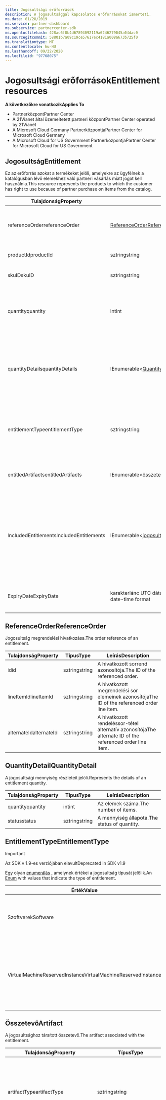 ```yaml
---
title: Jogosultsági erőforrások
description: A jogosultsággal kapcsolatos erőforrásokat ismerteti.
ms.date: 01/28/2019
ms.service: partner-dashboard
ms.subservice: partnercenter-sdk
ms.openlocfilehash: 428ac6f8b4d67894092119a6246279045a04dac0
ms.sourcegitcommit: 58801b7a09c19ce57617ec4181a008a673b725f0
ms.translationtype: MT
ms.contentlocale: hu-HU
ms.lasthandoff: 09/22/2020
ms.locfileid: "97768075"
---
```

# <a name="entitlement-resources"></a><span data-ttu-id="4f252-103">Jogosultsági erőforrások</span><span class="sxs-lookup"><span data-stu-id="4f252-103">Entitlement resources</span></span>

<span data-ttu-id="4f252-104">**A következőkre vonatkozik**</span><span class="sxs-lookup"><span data-stu-id="4f252-104">**Applies To**</span></span>

- <span data-ttu-id="4f252-105">Partnerközpont</span><span class="sxs-lookup"><span data-stu-id="4f252-105">Partner Center</span></span>
- <span data-ttu-id="4f252-106">A 21Vianet által üzemeltetett partneri központ</span><span class="sxs-lookup"><span data-stu-id="4f252-106">Partner Center operated by 21Vianet</span></span>
- <span data-ttu-id="4f252-107">A Microsoft Cloud Germany Partnerközpontja</span><span class="sxs-lookup"><span data-stu-id="4f252-107">Partner Center for Microsoft Cloud Germany</span></span>
- <span data-ttu-id="4f252-108">A Microsoft Cloud for US Government Partnerközpontja</span><span class="sxs-lookup"><span data-stu-id="4f252-108">Partner Center for Microsoft Cloud for US Government</span></span>

## <a name="entitlement"></a><span data-ttu-id="4f252-109">Jogosultság</span><span class="sxs-lookup"><span data-stu-id="4f252-109">Entitlement</span></span>

<span data-ttu-id="4f252-110">Ez az erőforrás azokat a termékeket jelöli, amelyekre az ügyfélnek a katalógusban lévő elemekhez való partneri vásárlás miatt jogot kell használnia.</span><span class="sxs-lookup"><span data-stu-id="4f252-110">This resource represents the products to which the customer has right to use because of partner purchase on items from the catalog.</span></span>

| <span data-ttu-id="4f252-111">Tulajdonság</span><span class="sxs-lookup"><span data-stu-id="4f252-111">Property</span></span> | <span data-ttu-id="4f252-112">Típus</span><span class="sxs-lookup"><span data-stu-id="4f252-112">Type</span></span> | <span data-ttu-id="4f252-113">Leírás</span><span class="sxs-lookup"><span data-stu-id="4f252-113">Description</span></span> |
|----------|------|-------------|
| <span data-ttu-id="4f252-114">referenceOrder</span><span class="sxs-lookup"><span data-stu-id="4f252-114">referenceOrder</span></span> | [<span data-ttu-id="4f252-115">ReferenceOrder</span><span class="sxs-lookup"><span data-stu-id="4f252-115">ReferenceOrder</span></span>](#referenceorder) | <span data-ttu-id="4f252-116">A jogosultságot eredményező rendelési hivatkozás.</span><span class="sxs-lookup"><span data-stu-id="4f252-116">The order reference that resulted in the entitlement.</span></span> |
| <span data-ttu-id="4f252-117">productId</span><span class="sxs-lookup"><span data-stu-id="4f252-117">productId</span></span> | <span data-ttu-id="4f252-118">sztring</span><span class="sxs-lookup"><span data-stu-id="4f252-118">string</span></span> | <span data-ttu-id="4f252-119">A termék azonosítója.</span><span class="sxs-lookup"><span data-stu-id="4f252-119">The ID of the product.</span></span> |
| <span data-ttu-id="4f252-120">skuID</span><span class="sxs-lookup"><span data-stu-id="4f252-120">skuID</span></span> | <span data-ttu-id="4f252-121">sztring</span><span class="sxs-lookup"><span data-stu-id="4f252-121">string</span></span> | <span data-ttu-id="4f252-122">Az SKU azonosítója.</span><span class="sxs-lookup"><span data-stu-id="4f252-122">The ID of the SKU.</span></span> |
| <span data-ttu-id="4f252-123">quantity</span><span class="sxs-lookup"><span data-stu-id="4f252-123">quantity</span></span> | <span data-ttu-id="4f252-124">int</span><span class="sxs-lookup"><span data-stu-id="4f252-124">int</span></span> | <span data-ttu-id="4f252-125">A jogosultságok mennyisége (kizárja a nem teljesített/átvitt jogosultságokat).</span><span class="sxs-lookup"><span data-stu-id="4f252-125">The quantity of entitlements (excludes Unfulfilled/Transfered entitlements).</span></span> |
| <span data-ttu-id="4f252-126">quantityDetails</span><span class="sxs-lookup"><span data-stu-id="4f252-126">quantityDetails</span></span> | <span data-ttu-id="4f252-127">IEnumerable<[QuantityDetail](#quantitydetail)></span><span class="sxs-lookup"><span data-stu-id="4f252-127">IEnumerable<[QuantityDetail](#quantitydetail)></span></span> | <span data-ttu-id="4f252-128">A jogosultsági mennyiség részleteinek listája (az elemek száma és az egyes mennyiségek állapota).</span><span class="sxs-lookup"><span data-stu-id="4f252-128">The list of entitlement quantity details (the number of items and status of each quantity).</span></span> |
| <span data-ttu-id="4f252-129">entitlementType</span><span class="sxs-lookup"><span data-stu-id="4f252-129">entitlementType</span></span> | <span data-ttu-id="4f252-130">sztring</span><span class="sxs-lookup"><span data-stu-id="4f252-130">string</span></span> | <span data-ttu-id="4f252-131">A jogosultság típusa.</span><span class="sxs-lookup"><span data-stu-id="4f252-131">The type of entitlement.</span></span> <span data-ttu-id="4f252-132">(Frissítve a karakterláncra a [EntitlementType](#entitlementtype) -ben az SDK 1,8-ben.)</span><span class="sxs-lookup"><span data-stu-id="4f252-132">(Updated to string from [EntitlementType](#entitlementtype) in SDK 1.8.)</span></span> |
| <span data-ttu-id="4f252-133">entitledArtifacts</span><span class="sxs-lookup"><span data-stu-id="4f252-133">entitledArtifacts</span></span> | <span data-ttu-id="4f252-134">IEnumerable<[összetevő](#artifact)></span><span class="sxs-lookup"><span data-stu-id="4f252-134">IEnumerable<[Artifact](#artifact)></span></span> | <span data-ttu-id="4f252-135">A jogosultsághoz társított összetevők listája.</span><span class="sxs-lookup"><span data-stu-id="4f252-135">The list of artifacts associated with the entitlement.</span></span> |
| <span data-ttu-id="4f252-136">IncludedEntitlements</span><span class="sxs-lookup"><span data-stu-id="4f252-136">IncludedEntitlements</span></span> | <span data-ttu-id="4f252-137">IEnumerable<[jogosultság](#artifact)></span><span class="sxs-lookup"><span data-stu-id="4f252-137">IEnumerable<[Entitlement](#artifact)></span></span> | <span data-ttu-id="4f252-138">A jogosultságok listája, amelyek implicit módon szerepelnek a katalógusból származó Termékkód/SkuId vásárlásának eredményeképpen.</span><span class="sxs-lookup"><span data-stu-id="4f252-138">The list of entitlements, which are implicitly included as a result of the ProductId / SkuId purchase from catalog.</span></span> |
| <span data-ttu-id="4f252-139">ExpiryDate</span><span class="sxs-lookup"><span data-stu-id="4f252-139">ExpiryDate</span></span> | <span data-ttu-id="4f252-140">karakterlánc UTC dátum-idő formátumban</span><span class="sxs-lookup"><span data-stu-id="4f252-140">string in UTC date-time format</span></span>  | <span data-ttu-id="4f252-141">A jogosultság lejárati dátuma (ha van ilyen).</span><span class="sxs-lookup"><span data-stu-id="4f252-141">The entitlement expiry date (if applicable).</span></span> |

## <a name="referenceorder"></a><span data-ttu-id="4f252-142">ReferenceOrder</span><span class="sxs-lookup"><span data-stu-id="4f252-142">ReferenceOrder</span></span>

<span data-ttu-id="4f252-143">Jogosultság megrendelési hivatkozása.</span><span class="sxs-lookup"><span data-stu-id="4f252-143">The order reference of an entitlement.</span></span>

| <span data-ttu-id="4f252-144">Tulajdonság</span><span class="sxs-lookup"><span data-stu-id="4f252-144">Property</span></span> | <span data-ttu-id="4f252-145">Típus</span><span class="sxs-lookup"><span data-stu-id="4f252-145">Type</span></span> | <span data-ttu-id="4f252-146">Leírás</span><span class="sxs-lookup"><span data-stu-id="4f252-146">Description</span></span> |
|----------|------|-------------|
| <span data-ttu-id="4f252-147">id</span><span class="sxs-lookup"><span data-stu-id="4f252-147">id</span></span> | <span data-ttu-id="4f252-148">sztring</span><span class="sxs-lookup"><span data-stu-id="4f252-148">string</span></span> | <span data-ttu-id="4f252-149">A hivatkozott sorrend azonosítója.</span><span class="sxs-lookup"><span data-stu-id="4f252-149">The ID of the referenced order.</span></span> |
| <span data-ttu-id="4f252-150">lineItemId</span><span class="sxs-lookup"><span data-stu-id="4f252-150">lineItemId</span></span> | <span data-ttu-id="4f252-151">sztring</span><span class="sxs-lookup"><span data-stu-id="4f252-151">string</span></span> | <span data-ttu-id="4f252-152">A hivatkozott megrendelési sor elemeinek azonosítója</span><span class="sxs-lookup"><span data-stu-id="4f252-152">The ID of the referenced order line item.</span></span> |
| <span data-ttu-id="4f252-153">alternateId</span><span class="sxs-lookup"><span data-stu-id="4f252-153">alternateId</span></span> | <span data-ttu-id="4f252-154">sztring</span><span class="sxs-lookup"><span data-stu-id="4f252-154">string</span></span> | <span data-ttu-id="4f252-155">A hivatkozott rendeléssor-tétel alternatív azonosítója</span><span class="sxs-lookup"><span data-stu-id="4f252-155">The alternate ID of the referenced order line item.</span></span> |

## <a name="quantitydetail"></a><span data-ttu-id="4f252-156">QuantityDetail</span><span class="sxs-lookup"><span data-stu-id="4f252-156">QuantityDetail</span></span>

<span data-ttu-id="4f252-157">A jogosultsági mennyiség részleteit jelöli.</span><span class="sxs-lookup"><span data-stu-id="4f252-157">Represents the details of an entitlement quantity.</span></span>

| <span data-ttu-id="4f252-158">Tulajdonság</span><span class="sxs-lookup"><span data-stu-id="4f252-158">Property</span></span> | <span data-ttu-id="4f252-159">Típus</span><span class="sxs-lookup"><span data-stu-id="4f252-159">Type</span></span> | <span data-ttu-id="4f252-160">Leírás</span><span class="sxs-lookup"><span data-stu-id="4f252-160">Description</span></span> |
|----------|------|-------------|
| <span data-ttu-id="4f252-161">quantity</span><span class="sxs-lookup"><span data-stu-id="4f252-161">quantity</span></span> | <span data-ttu-id="4f252-162">int</span><span class="sxs-lookup"><span data-stu-id="4f252-162">int</span></span> | <span data-ttu-id="4f252-163">Az elemek száma.</span><span class="sxs-lookup"><span data-stu-id="4f252-163">The number of items.</span></span> |
| <span data-ttu-id="4f252-164">status</span><span class="sxs-lookup"><span data-stu-id="4f252-164">status</span></span> | <span data-ttu-id="4f252-165">sztring</span><span class="sxs-lookup"><span data-stu-id="4f252-165">string</span></span> | <span data-ttu-id="4f252-166">A mennyiség állapota.</span><span class="sxs-lookup"><span data-stu-id="4f252-166">The status of quantity.</span></span> |

## <a name="entitlementtype"></a><span data-ttu-id="4f252-167">EntitlementType</span><span class="sxs-lookup"><span data-stu-id="4f252-167">EntitlementType</span></span>

> [!IMPORTANT]
> <span data-ttu-id="4f252-168">Az SDK v 1.9-es verziójában elavult</span><span class="sxs-lookup"><span data-stu-id="4f252-168">Deprecated in SDK v1.9</span></span>

<span data-ttu-id="4f252-169">Egy olyan [enumerálás](/dotnet/api/system.enum) , amelynek értékei a jogosultság típusát jelölik.</span><span class="sxs-lookup"><span data-stu-id="4f252-169">An [Enum](/dotnet/api/system.enum) with values that indicate the type of entitlement.</span></span>

| <span data-ttu-id="4f252-170">Érték</span><span class="sxs-lookup"><span data-stu-id="4f252-170">Value</span></span> | <span data-ttu-id="4f252-171">Leírás</span><span class="sxs-lookup"><span data-stu-id="4f252-171">Description</span></span> |
|-------|-------------|
| <span data-ttu-id="4f252-172">Szoftverek</span><span class="sxs-lookup"><span data-stu-id="4f252-172">Software</span></span> | <span data-ttu-id="4f252-173">A szoftverhez kapcsolódó jogosultsági típust jelöli.</span><span class="sxs-lookup"><span data-stu-id="4f252-173">Indicates entitlement type related to software.</span></span> |
| <span data-ttu-id="4f252-174">VirtualMachineReservedInstance</span><span class="sxs-lookup"><span data-stu-id="4f252-174">VirtualMachineReservedInstance</span></span> | <span data-ttu-id="4f252-175">Azure Reserved Virtual Machine Instanceshoz kapcsolódó jogosultsági típust jelöl.</span><span class="sxs-lookup"><span data-stu-id="4f252-175">Indicates entitlement type related to Azure Reserved Virtual Machine Instances.</span></span> |

## <a name="artifact"></a><span data-ttu-id="4f252-176">Összetevő</span><span class="sxs-lookup"><span data-stu-id="4f252-176">Artifact</span></span>

<span data-ttu-id="4f252-177">A jogosultsághoz társított összetevő.</span><span class="sxs-lookup"><span data-stu-id="4f252-177">The artifact associated with the entitlement.</span></span>

| <span data-ttu-id="4f252-178">Tulajdonság</span><span class="sxs-lookup"><span data-stu-id="4f252-178">Property</span></span> | <span data-ttu-id="4f252-179">Típus</span><span class="sxs-lookup"><span data-stu-id="4f252-179">Type</span></span> | <span data-ttu-id="4f252-180">Leírás</span><span class="sxs-lookup"><span data-stu-id="4f252-180">Description</span></span> |
|----------|------|-------------|
| <span data-ttu-id="4f252-181">artifactType</span><span class="sxs-lookup"><span data-stu-id="4f252-181">artifactType</span></span> | <span data-ttu-id="4f252-182">sztring</span><span class="sxs-lookup"><span data-stu-id="4f252-182">string</span></span> | <span data-ttu-id="4f252-183">Az összetevő típusa.</span><span class="sxs-lookup"><span data-stu-id="4f252-183">The type of artifact.</span></span> <span data-ttu-id="4f252-184">(Frissítve a [ArtifactType](#artifacttype) -ből származó karakterláncra az SDK-ban 1.8-as verzióban)</span><span class="sxs-lookup"><span data-stu-id="4f252-184">(Updated to string from [ArtifactType](#artifacttype) in SDK V1.8)</span></span> |
| <span data-ttu-id="4f252-185">dynamicAttributes</span><span class="sxs-lookup"><span data-stu-id="4f252-185">dynamicAttributes</span></span> | <span data-ttu-id="4f252-186">Szótár &lt; karakterlánca, objektum&gt;</span><span class="sxs-lookup"><span data-stu-id="4f252-186">Dictionary&lt;string, object&gt;</span></span> | <span data-ttu-id="4f252-187">Artifacttype-specifikus értékeket tartalmazó dinamikus attribútumok.</span><span class="sxs-lookup"><span data-stu-id="4f252-187">Dynamic attributes containing artifacttype specific values.</span></span> <span data-ttu-id="4f252-188">Ha például a artifactType = "reservedinstance", ez a tulajdonság a "reservationType" = "virtualmachines" vagy "reservationType" = "sqldatabases" karaktert fogja tartalmazni, amely a virtuális gép fenntartott példányát vagy az Azure SQL fenntartott példányt jelöli.</span><span class="sxs-lookup"><span data-stu-id="4f252-188">For example when artifactType = "reservedinstance", this property will contain "reservationType" = "virtualmachines" or "reservationType" = "sqldatabases" denoting virtual machine reserved instance or Azure SQL reserved instance.</span></span> <span data-ttu-id="4f252-189">(Az SDK 2.0-s verziójában érhető el)</span><span class="sxs-lookup"><span data-stu-id="4f252-189">(Available starting in SDK v1.9)</span></span> |

## <a name="artifacttype"></a><span data-ttu-id="4f252-190">ArtifactType</span><span class="sxs-lookup"><span data-stu-id="4f252-190">ArtifactType</span></span>

> [!IMPORTANT]
> <span data-ttu-id="4f252-191">Az SDK v 1.9-es verziójában elavult</span><span class="sxs-lookup"><span data-stu-id="4f252-191">Deprecated in SDK v1.9</span></span>

<span data-ttu-id="4f252-192">Olyan [enumerálás](/dotnet/api/system.enum) , amelynek értékei a jogosultsági összetevők típusát jelölik.</span><span class="sxs-lookup"><span data-stu-id="4f252-192">An [Enum](/dotnet/api/system.enum) with values that indicate the type of entitlement artifact.</span></span>

| <span data-ttu-id="4f252-193">Érték</span><span class="sxs-lookup"><span data-stu-id="4f252-193">Value</span></span>                          | <span data-ttu-id="4f252-194">Leírás</span><span class="sxs-lookup"><span data-stu-id="4f252-194">Description</span></span>                                                                             |
|--------------------------------| ----------------------------------------------------------------------------------------|
| <span data-ttu-id="4f252-195">VirtualMachineReservedInstance</span><span class="sxs-lookup"><span data-stu-id="4f252-195">VirtualMachineReservedInstance</span></span> | <span data-ttu-id="4f252-196">Azt jelzi, hogy a Azure Reserved Virtual Machine Instances lekérésével milyen összetevő-támogatás van.</span><span class="sxs-lookup"><span data-stu-id="4f252-196">Indicates the artifact aids with retrieval of Azure Reserved Virtual Machine Instances.</span></span> |

## <a name="reservedinstanceartifact"></a><span data-ttu-id="4f252-197">ReservedInstanceArtifact</span><span class="sxs-lookup"><span data-stu-id="4f252-197">ReservedInstanceArtifact</span></span>

<span data-ttu-id="4f252-198">Az Azure-beli fenntartott példány jogosultságával társított összetevő.</span><span class="sxs-lookup"><span data-stu-id="4f252-198">The artifact associated with an Azure Reserved Instance entitlement.</span></span> <span data-ttu-id="4f252-199">Ez örökli az [összetevő osztályát](#artifact) .</span><span class="sxs-lookup"><span data-stu-id="4f252-199">It inherits from the [Artifact](#artifact) class.</span></span>

| <span data-ttu-id="4f252-200">Tulajdonság</span><span class="sxs-lookup"><span data-stu-id="4f252-200">Property</span></span>   | <span data-ttu-id="4f252-201">Típus</span><span class="sxs-lookup"><span data-stu-id="4f252-201">Type</span></span>                           | <span data-ttu-id="4f252-202">Leírás</span><span class="sxs-lookup"><span data-stu-id="4f252-202">Description</span></span>                                        |
|------------|--------------------------------|----------------------------------------------------|
| <span data-ttu-id="4f252-203">hivatkozás</span><span class="sxs-lookup"><span data-stu-id="4f252-203">link</span></span>       | [<span data-ttu-id="4f252-204">Hivatkozás</span><span class="sxs-lookup"><span data-stu-id="4f252-204">Link</span></span>](./utility-resources.md#link) | <span data-ttu-id="4f252-205">A hivatkozás, amely az összes kapcsolódó összetevő részleteit beolvassa.</span><span class="sxs-lookup"><span data-stu-id="4f252-205">The link to get all associated artifact details.</span></span>   |
| <span data-ttu-id="4f252-206">resourceID</span><span class="sxs-lookup"><span data-stu-id="4f252-206">resourceID</span></span> | <span data-ttu-id="4f252-207">sztring</span><span class="sxs-lookup"><span data-stu-id="4f252-207">string</span></span>                         | <span data-ttu-id="4f252-208">Az Azure-beli foglalási rendelés vagy erőforrás azonosítója.</span><span class="sxs-lookup"><span data-stu-id="4f252-208">The ID of the Azure reservation order or resource.</span></span> |

## <a name="reservedinstanceartifactdetails"></a><span data-ttu-id="4f252-209">ReservedInstanceArtifactDetails</span><span class="sxs-lookup"><span data-stu-id="4f252-209">ReservedInstanceArtifactDetails</span></span>

<span data-ttu-id="4f252-210">Az Azure Reserved instance összetevő-hivatkozás hívásakor visszaadott entitást jelöli.</span><span class="sxs-lookup"><span data-stu-id="4f252-210">Represents the entity returned upon invocation of the Azure Reserved Instance artifact link.</span></span>

|   <span data-ttu-id="4f252-211">Tulajdonság</span><span class="sxs-lookup"><span data-stu-id="4f252-211">Property</span></span>   |           <span data-ttu-id="4f252-212">Típus</span><span class="sxs-lookup"><span data-stu-id="4f252-212">Type</span></span>           |                          <span data-ttu-id="4f252-213">Leírás</span><span class="sxs-lookup"><span data-stu-id="4f252-213">Description</span></span>                          |
|--------------|--------------------------|---------------------------------------------------------------|
|     <span data-ttu-id="4f252-214">típus</span><span class="sxs-lookup"><span data-stu-id="4f252-214">type</span></span>     |          <span data-ttu-id="4f252-215">sztring</span><span class="sxs-lookup"><span data-stu-id="4f252-215">string</span></span>          |                     <span data-ttu-id="4f252-216">Az összetevő típusa.</span><span class="sxs-lookup"><span data-stu-id="4f252-216">The type of artifact.</span></span>                     |
| <span data-ttu-id="4f252-217">foglalások</span><span class="sxs-lookup"><span data-stu-id="4f252-217">reservations</span></span> | <span data-ttu-id="4f252-218">IEnumerable<Reservation></span><span class="sxs-lookup"><span data-stu-id="4f252-218">IEnumerable<Reservation></span></span> | <span data-ttu-id="4f252-219">Az Azure-erőforrás vagy a foglalási sorrend azonosítóját jelzi.</span><span class="sxs-lookup"><span data-stu-id="4f252-219">Indicates the Azure resource or reservation order identifier.</span></span> |

## <a name="reservation"></a><span data-ttu-id="4f252-220">Foglalás</span><span class="sxs-lookup"><span data-stu-id="4f252-220">Reservation</span></span>

<span data-ttu-id="4f252-221">Egyéni foglalást jelöl.</span><span class="sxs-lookup"><span data-stu-id="4f252-221">Represents an individual reservation.</span></span>

| <span data-ttu-id="4f252-222">Tulajdonság</span><span class="sxs-lookup"><span data-stu-id="4f252-222">Property</span></span>          | <span data-ttu-id="4f252-223">Típus</span><span class="sxs-lookup"><span data-stu-id="4f252-223">Type</span></span>                           | <span data-ttu-id="4f252-224">Leírás</span><span class="sxs-lookup"><span data-stu-id="4f252-224">Description</span></span>                                                        |
|-------------------|--------------------------------|--------------------------------------------------------------------|
| <span data-ttu-id="4f252-225">reservationId</span><span class="sxs-lookup"><span data-stu-id="4f252-225">reservationId</span></span>     | <span data-ttu-id="4f252-226">sztring</span><span class="sxs-lookup"><span data-stu-id="4f252-226">string</span></span>                         | <span data-ttu-id="4f252-227">A foglalás azonosítója.</span><span class="sxs-lookup"><span data-stu-id="4f252-227">The ID of the reservation.</span></span>                                         |
| <span data-ttu-id="4f252-228">scopeType</span><span class="sxs-lookup"><span data-stu-id="4f252-228">scopeType</span></span>         | <span data-ttu-id="4f252-229">sztring</span><span class="sxs-lookup"><span data-stu-id="4f252-229">string</span></span>                         | <span data-ttu-id="4f252-230">A virtuális gép foglalásához társított hatókör típusa.</span><span class="sxs-lookup"><span data-stu-id="4f252-230">The type of scope associated with the virtual machine reservation.</span></span> |
| <span data-ttu-id="4f252-231">displayName</span><span class="sxs-lookup"><span data-stu-id="4f252-231">displayName</span></span>       | <span data-ttu-id="4f252-232">sztring</span><span class="sxs-lookup"><span data-stu-id="4f252-232">string</span></span>                         | <span data-ttu-id="4f252-233">A foglalás megjelenítendő neve.</span><span class="sxs-lookup"><span data-stu-id="4f252-233">The display name of the reservation.</span></span>                               |
| <span data-ttu-id="4f252-234">appliedScopes</span><span class="sxs-lookup"><span data-stu-id="4f252-234">appliedScopes</span></span>     | <span data-ttu-id="4f252-235">IEnumerable</span><span class="sxs-lookup"><span data-stu-id="4f252-235">IEnumerable</span></span>                    | <span data-ttu-id="4f252-236">A foglaláshoz tartozó alkalmazott hatókörök listája.</span><span class="sxs-lookup"><span data-stu-id="4f252-236">The list of applied scopes associated with the reservation.</span></span> <span data-ttu-id="4f252-237">(Csak akkor érhető el, ha a scopeType nincs megosztva.)</span><span class="sxs-lookup"><span data-stu-id="4f252-237">(Only available when scopeType isn't shared.)</span></span> |
| <span data-ttu-id="4f252-238">quantity</span><span class="sxs-lookup"><span data-stu-id="4f252-238">quantity</span></span>          | <span data-ttu-id="4f252-239">int</span><span class="sxs-lookup"><span data-stu-id="4f252-239">int</span></span>                            | <span data-ttu-id="4f252-240">A foglalásban lévő virtuális gépek száma.</span><span class="sxs-lookup"><span data-stu-id="4f252-240">The number of virtual machines in the reservation.</span></span>                 |
| <span data-ttu-id="4f252-241">expiryDateTime</span><span class="sxs-lookup"><span data-stu-id="4f252-241">expiryDateTime</span></span>    | <span data-ttu-id="4f252-242">karakterlánc UTC dátum-idő formátumban</span><span class="sxs-lookup"><span data-stu-id="4f252-242">string in UTC date-time format</span></span> | <span data-ttu-id="4f252-243">A foglalás lejárati dátuma.</span><span class="sxs-lookup"><span data-stu-id="4f252-243">The expiry date of the reservation.</span></span>                                |
| <span data-ttu-id="4f252-244">effectiveDateTime</span><span class="sxs-lookup"><span data-stu-id="4f252-244">effectiveDateTime</span></span> | <span data-ttu-id="4f252-245">karakterlánc UTC dátum-idő formátumban</span><span class="sxs-lookup"><span data-stu-id="4f252-245">string in UTC date-time format</span></span> | <span data-ttu-id="4f252-246">A foglalás érvényességi dátuma.</span><span class="sxs-lookup"><span data-stu-id="4f252-246">The effective date of the reservation.</span></span>                             |
| <span data-ttu-id="4f252-247">provisioningState</span><span class="sxs-lookup"><span data-stu-id="4f252-247">provisioningState</span></span> | <span data-ttu-id="4f252-248">sztring</span><span class="sxs-lookup"><span data-stu-id="4f252-248">string</span></span>                         | <span data-ttu-id="4f252-249">A foglalás kiépítési állapota.</span><span class="sxs-lookup"><span data-stu-id="4f252-249">The provisioning state of the reservation.</span></span>                         |

## <a name="virtualmachinereservedinstanceartifact"></a><span data-ttu-id="4f252-250">VirtualMachineReservedInstanceArtifact</span><span class="sxs-lookup"><span data-stu-id="4f252-250">VirtualMachineReservedInstanceArtifact</span></span>

> [!IMPORTANT]
> <span data-ttu-id="4f252-251">Az SDK v 1.9-es verziójában elavult</span><span class="sxs-lookup"><span data-stu-id="4f252-251">Deprecated in SDK v1.9</span></span>

<span data-ttu-id="4f252-252">Az Azure-beli fenntartott virtuálisgép-példányra vonatkozó jogosultsághoz tartozó összetevő.</span><span class="sxs-lookup"><span data-stu-id="4f252-252">The artifact associated with an Azure Reserved Virtual Machine Instance entitlement.</span></span> <span data-ttu-id="4f252-253">Ez örökli az [összetevő osztályát](#artifact) .</span><span class="sxs-lookup"><span data-stu-id="4f252-253">It inherits from the [Artifact](#artifact) class.</span></span>

| <span data-ttu-id="4f252-254">Tulajdonság</span><span class="sxs-lookup"><span data-stu-id="4f252-254">Property</span></span>   | <span data-ttu-id="4f252-255">Típus</span><span class="sxs-lookup"><span data-stu-id="4f252-255">Type</span></span>                              | <span data-ttu-id="4f252-256">Leírás</span><span class="sxs-lookup"><span data-stu-id="4f252-256">Description</span></span>                                        |
|------------|-----------------------------------|----------------------------------------------------|
| <span data-ttu-id="4f252-257">hivatkozás</span><span class="sxs-lookup"><span data-stu-id="4f252-257">link</span></span>       | [<span data-ttu-id="4f252-258">Hivatkozás</span><span class="sxs-lookup"><span data-stu-id="4f252-258">Link</span></span>](utility-resources.md#link) | <span data-ttu-id="4f252-259">A hivatkozás, amely az összes kapcsolódó összetevő részleteit beolvassa.</span><span class="sxs-lookup"><span data-stu-id="4f252-259">The link to get all associated artifact details.</span></span>   |
| <span data-ttu-id="4f252-260">resourceID</span><span class="sxs-lookup"><span data-stu-id="4f252-260">resourceID</span></span> | <span data-ttu-id="4f252-261">sztring</span><span class="sxs-lookup"><span data-stu-id="4f252-261">string</span></span>                            | <span data-ttu-id="4f252-262">Az Azure-beli foglalási rendelés vagy erőforrás azonosítója.</span><span class="sxs-lookup"><span data-stu-id="4f252-262">The ID of the Azure reservation order or resource.</span></span> |

## <a name="virtualmachinereservedinstanceartifactdetails"></a><span data-ttu-id="4f252-263">VirtualMachineReservedInstanceArtifactDetails</span><span class="sxs-lookup"><span data-stu-id="4f252-263">VirtualMachineReservedInstanceArtifactDetails</span></span>

> [!IMPORTANT]
> <span data-ttu-id="4f252-264">Az SDK v 1.9-es verziójában elavult</span><span class="sxs-lookup"><span data-stu-id="4f252-264">Deprecated in SDK v1.9</span></span>

<span data-ttu-id="4f252-265">Az Azure-beli fenntartott virtuálisgép-példányok hivatkozásának hívásakor visszaadott entitást jelöli.</span><span class="sxs-lookup"><span data-stu-id="4f252-265">Represents the entity returned upon invocation of the Azure Reserved Virtual Machine Instance artifact link.</span></span>

| <span data-ttu-id="4f252-266">Tulajdonság</span><span class="sxs-lookup"><span data-stu-id="4f252-266">Property</span></span>                    | <span data-ttu-id="4f252-267">Típus</span><span class="sxs-lookup"><span data-stu-id="4f252-267">Type</span></span>                                                                 | <span data-ttu-id="4f252-268">Leírás</span><span class="sxs-lookup"><span data-stu-id="4f252-268">Description</span></span>           |
|-----------------------------|----------------------------------------------------------------------|-----------------------|
| <span data-ttu-id="4f252-269">típus</span><span class="sxs-lookup"><span data-stu-id="4f252-269">type</span></span>                        | [<span data-ttu-id="4f252-270">ArtifactType</span><span class="sxs-lookup"><span data-stu-id="4f252-270">ArtifactType</span></span>](#artifacttype)                                        | <span data-ttu-id="4f252-271">Az összetevő típusa.</span><span class="sxs-lookup"><span data-stu-id="4f252-271">The type of artifact.</span></span> |
| <span data-ttu-id="4f252-272">virtualMachineReservations</span><span class="sxs-lookup"><span data-stu-id="4f252-272">virtualMachineReservations</span></span>  | <span data-ttu-id="4f252-273">IEnumerable<[VirtualMachineReservation](#virtualmachinereservation)></span><span class="sxs-lookup"><span data-stu-id="4f252-273">IEnumerable<[VirtualMachineReservation](#virtualmachinereservation)></span></span> | <span data-ttu-id="4f252-274">Az Azure-erőforrás vagy a foglalási sorrend azonosítóját jelzi.</span><span class="sxs-lookup"><span data-stu-id="4f252-274">Indicates the Azure resource or reservation order identifier.</span></span> |

## <a name="virtualmachinereservation"></a><span data-ttu-id="4f252-275">VirtualMachineReservation</span><span class="sxs-lookup"><span data-stu-id="4f252-275">VirtualMachineReservation</span></span>

> [!IMPORTANT]
> <span data-ttu-id="4f252-276">Az SDK v 1.9-es verziójában elavult</span><span class="sxs-lookup"><span data-stu-id="4f252-276">Deprecated in SDK v1.9</span></span>

<span data-ttu-id="4f252-277">A virtuális gépek egyéni foglalását jelöli.</span><span class="sxs-lookup"><span data-stu-id="4f252-277">Represents an individual virtual machine reservation.</span></span>

|     <span data-ttu-id="4f252-278">Tulajdonság</span><span class="sxs-lookup"><span data-stu-id="4f252-278">Property</span></span>      |              <span data-ttu-id="4f252-279">Típus</span><span class="sxs-lookup"><span data-stu-id="4f252-279">Type</span></span>              |                                                <span data-ttu-id="4f252-280">Leírás</span><span class="sxs-lookup"><span data-stu-id="4f252-280">Description</span></span>                                                 |
|-------------------|--------------------------------|------------------------------------------------------------------------------------------------------------|
|   <span data-ttu-id="4f252-281">reservationId</span><span class="sxs-lookup"><span data-stu-id="4f252-281">reservationId</span></span>   |             <span data-ttu-id="4f252-282">sztring</span><span class="sxs-lookup"><span data-stu-id="4f252-282">string</span></span>             |                                         <span data-ttu-id="4f252-283">A foglalás azonosítója.</span><span class="sxs-lookup"><span data-stu-id="4f252-283">The ID of the reservation.</span></span>                                         |
|     <span data-ttu-id="4f252-284">scopeType</span><span class="sxs-lookup"><span data-stu-id="4f252-284">scopeType</span></span>     |             <span data-ttu-id="4f252-285">sztring</span><span class="sxs-lookup"><span data-stu-id="4f252-285">string</span></span>             |                     <span data-ttu-id="4f252-286">A virtuális gép foglalásához társított hatókör típusa.</span><span class="sxs-lookup"><span data-stu-id="4f252-286">The type of scope associated with the virtual machine reservation.</span></span>                     |
|    <span data-ttu-id="4f252-287">displayName</span><span class="sxs-lookup"><span data-stu-id="4f252-287">displayName</span></span>    |             <span data-ttu-id="4f252-288">sztring</span><span class="sxs-lookup"><span data-stu-id="4f252-288">string</span></span>             |                                    <span data-ttu-id="4f252-289">A foglalás megjelenítendő neve.</span><span class="sxs-lookup"><span data-stu-id="4f252-289">The display name of the reservation.</span></span>                                    |
|   <span data-ttu-id="4f252-290">appliedScopes</span><span class="sxs-lookup"><span data-stu-id="4f252-290">appliedScopes</span></span>   |      <span data-ttu-id="4f252-291">IEnumerable<string></span><span class="sxs-lookup"><span data-stu-id="4f252-291">IEnumerable<string></span></span>       | <span data-ttu-id="4f252-292">A foglaláshoz tartozó alkalmazott hatókörök listája.</span><span class="sxs-lookup"><span data-stu-id="4f252-292">The list of applied scopes associated with the reservation.</span></span> <span data-ttu-id="4f252-293">(Csak akkor érhető el, ha a scopeType nincs megosztva.)</span><span class="sxs-lookup"><span data-stu-id="4f252-293">(Only available when scopeType isn't shared.)</span></span> |
|     <span data-ttu-id="4f252-294">quantity</span><span class="sxs-lookup"><span data-stu-id="4f252-294">quantity</span></span>      |              <span data-ttu-id="4f252-295">int</span><span class="sxs-lookup"><span data-stu-id="4f252-295">int</span></span>               |                             <span data-ttu-id="4f252-296">A foglalásban lévő virtuális gépek száma.</span><span class="sxs-lookup"><span data-stu-id="4f252-296">The number of virtual machines in the reservation.</span></span>                             |
|  <span data-ttu-id="4f252-297">expiryDateTime</span><span class="sxs-lookup"><span data-stu-id="4f252-297">expiryDateTime</span></span>   | <span data-ttu-id="4f252-298">karakterlánc UTC dátum-idő formátumban</span><span class="sxs-lookup"><span data-stu-id="4f252-298">string in UTC date-time format</span></span> |                                    <span data-ttu-id="4f252-299">A foglalás lejárati dátuma.</span><span class="sxs-lookup"><span data-stu-id="4f252-299">The expiry date of the reservation.</span></span>                                     |
| <span data-ttu-id="4f252-300">effectiveDateTime</span><span class="sxs-lookup"><span data-stu-id="4f252-300">effectiveDateTime</span></span> | <span data-ttu-id="4f252-301">karakterlánc UTC dátum-idő formátumban</span><span class="sxs-lookup"><span data-stu-id="4f252-301">string in UTC date-time format</span></span> |                                   <span data-ttu-id="4f252-302">A foglalás érvényességi dátuma.</span><span class="sxs-lookup"><span data-stu-id="4f252-302">The effective date of the reservation.</span></span>                                   |
| <span data-ttu-id="4f252-303">provisioningState</span><span class="sxs-lookup"><span data-stu-id="4f252-303">provisioningState</span></span> |             <span data-ttu-id="4f252-304">sztring</span><span class="sxs-lookup"><span data-stu-id="4f252-304">string</span></span>             |                                 <span data-ttu-id="4f252-305">A foglalás kiépítési állapota.</span><span class="sxs-lookup"><span data-stu-id="4f252-305">The provisioning state of the reservation.</span></span>                                 |
